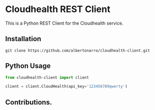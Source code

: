 Cloudhealth REST Client
=======================

This is a Python REST Client for the Cloudhealth service.

## Installation

```
git clone https://github.com/albertonarro/cloudhealth-client.git
```

## Python Usage

```python
from cloudhealth-client import client

client = client.CloudHealth(api_key='123456789qwerty')

```
## Contributions.

